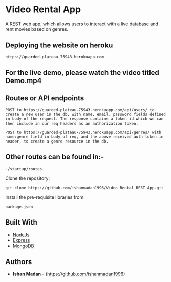 # Video Rental App

A REST web app, which allows users to interact with a live database and rent movies based on genres.

## Deploying the website on heroku

```
https://guarded-plateau-75943.herokuapp.com

```

## For the live demo, please watch the video titled Demo.mp4

## Routes or API endpoints
```
POST to https://guarded-plateau-75943.herokuapp.com/api/users/ to create a new user in the db, with name, email, password fields defined in body of the request. The response contains a token id which we can then include in our req headers as an authorization token.

POST to https://guarded-plateau-75943.herokuapp.com/api/genres/ with name:genre field in body of req, and the above received auth token in header, to create a genre resource in the db.
```

## Other routes can be found in:-
```
./startup/routes
```
Clone the repository:

```
git clone https://github.com/ishanmadan1996/Video_Rental_REST_App.git
```

Install the pre-requisite libraries from:

```
package.json
```

## Built With

* [NodeJs](https://nodejs.org/en/docs/)
* [Express](https://expressjs.com/)
* [MongoDB](https://www.mongodb.com/)

## Authors

* **Ishan Madan** - (https://github.com/ishanmadan1996)

